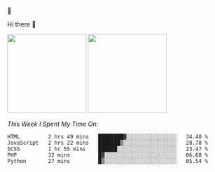
🚀 


Hi there 👋

<!--
**BambuTeam/BambuTeam** is a ✨ _special_ ✨ repository because its `README.md` (this file) appears on your GitHub profile.

Here are some ideas to get you started:

- 🔭 I’m currently working on ...
- 🌱 I’m currently learning ...
- 👯 I’m looking to collaborate on ...
- 🤔 I’m looking for help with ...
- 💬 Ask me about ...
- 📫 How to reach me: ...
- 😄 Pronouns: ...
- ⚡ Fun fact: ...
-->

<img height="180em" src="https://github-readme-stats.vercel.app/api?username=BambuTeam&show_icons=true&hide_border=true&&count_private=true&include_all_commits=true&theme=dark" />


<img height="180em" src="https://github-readme-stats.vercel.app/api/top-langs/?username=BambuTeam&layout=compact&theme=dark" />





*This Week I Spent My Time On:*
<!--START_SECTION:waka-->
```text
HTML         2 hrs 49 mins   ████████▓░░░░░░░░░░░░░░░░   34.40 % 
JavaScript   2 hrs 22 mins   ███████▒░░░░░░░░░░░░░░░░░   28.78 % 
SCSS         1 hr 55 mins    ██████░░░░░░░░░░░░░░░░░░░   23.47 % 
PHP          32 mins         █▓░░░░░░░░░░░░░░░░░░░░░░░   06.68 % 
Python       27 mins         █▒░░░░░░░░░░░░░░░░░░░░░░░   05.54 % 
```
<!--END_SECTION:waka-->
